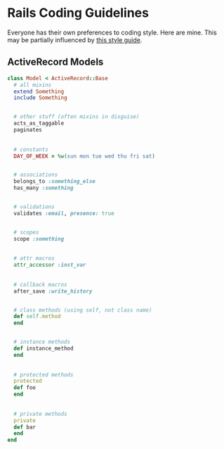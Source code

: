 Rails Coding Guidelines
=======================

Everyone has their own preferences to coding style. Here are mine. This may be partially influenced by [this style guide](https://github.com/bbatsov/rails-style-guide).

ActiveRecord Models
-------------------

````ruby
class Model < ActiveRecord::Base
  # all mixins
  extend Something
  include Something


  # other stuff (often mixins in disguise)
  acts_as_taggable
  paginates
  
  
  # constants
  DAY_OF_WEEK = %w(sun mon tue wed thu fri sat)


  # associations
  belongs_to :something_else
  has_many :something


  # validations
  validates :email, presence: true


  # scopes
  scope :something
  
   
  # attr macros
  attr_accessor :inst_var
  
   
  # callback macros
  after_save :write_history


  # class methods (using self, not class name)
  def self.method
  end


  # instance methods
  def instance_method
  end
  
  
  # protected methods
  protected
  def foo
  end
  
  
  # private methods
  private
  def bar
  end
end
````

